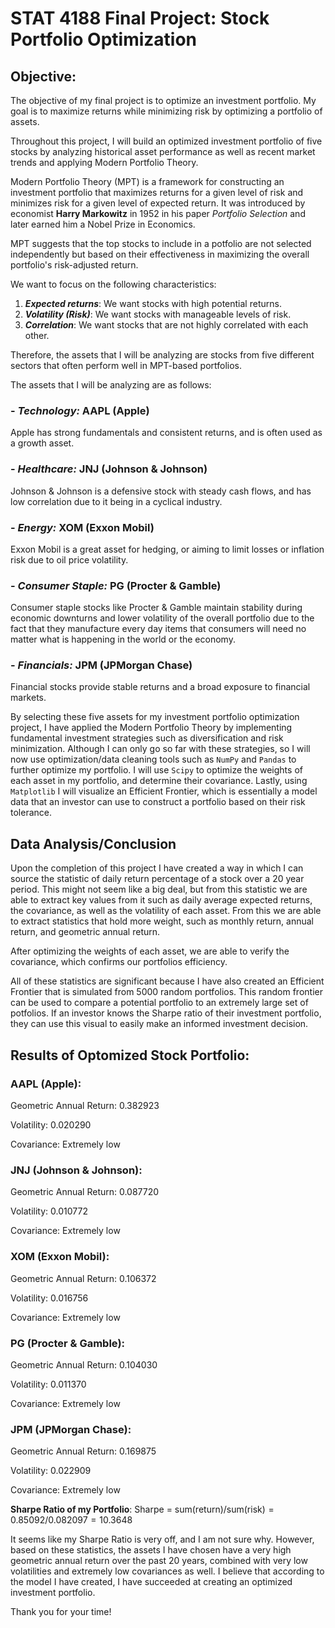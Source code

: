 # STAT 4188 Final Project: Stock Portfolio Optimization

## Objective:

The objective of my final project is to optimize an investment portfolio. My goal is to maximize returns while minimizing risk by optimizing a portfolio of assets.

Throughout this project, I will build an optimized investment portfolio of five stocks by analyzing historical asset performance as well as recent market trends and applying Modern Portfolio Theory.

Modern Portfolio Theory (MPT) is a framework for constructing an investment portfolio that maximizes returns for a given level of risk and minimizes risk for a given level of expected return. It was introduced by economist **Harry Markowitz** in 1952 in his paper *Portfolio Selection* and later earned him a Nobel Prize in Economics.

MPT suggests that the top stocks to include in a potfolio are not selected independently but based on their effectiveness in maximizing the overall portfolio's risk-adjusted return.

We want to focus on the following characteristics:
1. ***Expected returns***: We want stocks with high potential returns.
2. ***Volatility (Risk)***: We want stocks with manageable levels of risk.
3. ***Correlation***: We want stocks that are not highly correlated with each other.

Therefore, the assets that I will be analyzing are stocks from five different sectors that often perform well in MPT-based portfolios.

The assets that I will be analyzing are as follows:

### - *Technology:* **AAPL (Apple)** 

Apple has strong fundamentals and consistent returns, and is often used as a growth asset.

### - *Healthcare:* **JNJ (Johnson & Johnson)**

Johnson & Johnson is a defensive stock with steady cash flows, and has low correlation due to it being in a cyclical industry.

### - *Energy:* **XOM (Exxon Mobil)**

Exxon Mobil is a great asset for hedging, or aiming to  limit losses or inflation risk due to oil price volatility.

### - *Consumer Staple:* **PG (Procter & Gamble)**

Consumer staple stocks like Procter & Gamble maintain stability during economic downturns and lower volatility of the overall portfolio due to the fact that they manufacture every day items that consumers will need no matter what is happening in the world or the economy.

### - *Financials:* **JPM (JPMorgan Chase)**

Financial stocks provide stable returns and a broad exposure to financial markets.

By selecting these five assets for my investment portfolio optimization project, I have applied the Modern Portfolio Theory by implementing fundamental investment strategies such as diversification and risk minimization. Although I can only go so far with these strategies, so I will now use optimization/data cleaning tools such as `NumPy` and `Pandas` to further optimize my portfolio. I will use `Scipy` to optimize the weights of each asset in my portfolio, and determine their covariance. Lastly, using `Matplotlib` I will visualize an Efficient Frontier, which is essentially a model data that an investor can use to construct a portfolio based on their risk tolerance.


## Data Analysis/Conclusion

Upon the completion of this project I have created a way in which I can source the statistic of daily return percentage of a stock over a 20 year period. This might not seem like a big deal, but from this statistic we are able to extract key values from it such as daily average expected returns, the covariance, as well as the volatility of each asset. From this we are able to extract statistics that hold more weight, such as monthly return, annual return, and geometric annual return. 

After optimizing the weights of each asset, we are able to verify the covariance, which confirms our portfolios efficiency.

All of these statistics are significant because I have also created an Efficient Frontier that is simulated from 5000 random portfolios. This random frontier can be used to compare a potential portfolio to an extremely large set of potfolios. If an investor knows the Sharpe ratio of their investment portfolio, they can use this visual to easily make an informed investment decision.

## Results of Optomized Stock Portfolio:

### **AAPL (Apple)**:

Geometric Annual Return: 0.382923

Volatility: 0.020290

Covariance: Extremely low

### **JNJ (Johnson & Johnson)**:

Geometric Annual Return: 0.087720

Volatility: 0.010772

Covariance: Extremely low
 
### **XOM (Exxon Mobil)**:

Geometric Annual Return: 0.106372

Volatility: 0.016756

Covariance: Extremely low

### **PG (Procter & Gamble)**:

Geometric Annual Return: 0.104030

Volatility: 0.011370

Covariance: Extremely low

### **JPM (JPMorgan Chase)**:

Geometric Annual Return: 0.169875

Volatility: 0.022909

Covariance: Extremely low

**Sharpe Ratio of my Portfolio**: $\text{Sharpe = sum(return)/sum(risk)} = 0.85092/0.082097 = 10.3648$

It seems like my Sharpe Ratio is very off, and I am not sure why. However, based on these statistics, the assets I have chosen have a very high geometric annual return over the past 20 years, combined with very low volatilities and extremely low covariances as well. I believe that according to the model I have created, I have succeeded at creating an optimized investment portfolio.

Thank you for your time!